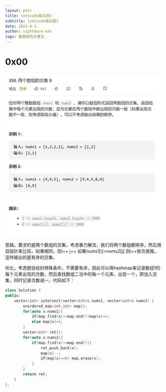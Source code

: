 ```yaml
---
layout: post
title: leetcode每日题3
subtitle: leetcode每日题3
date: 2023-4-3
author: nightmare-man
tags: 数据结构与算法
---
```

# 0x00

![](/assets/img/QQ截图20230403090446.png)

思路，要求的是两个数组的交集，考虑暴力解法，我们将两个数组都排序，然后用双指针来比较，如果相同，则i++ j++ 如果nums1[i]<nums2[j] 则i++依次类推。这样输出的是有序的交集。

优化，考虑题目给的特殊条件，不需要有序，因此可以用hashmap来记录数组1的每个元素出现的次数，然后查找数组二当中的每一个元素，出现一个，即加入交集，同时记录次数减一，代码如下：

```c++
class Solution {
public:
    vector<int> intersect(vector<int>& nums1, vector<int>& nums2) {
        unordered_map<int,int> map{};
        for(auto x:nums1){
            if(map.find(x)!=map.end())map[x]++;
            else map[x]=1;
        }
        vector<int> ret{};
        for(auto x:nums2){
            if(map.find(x)!=map.end()){
                ret.push_back(x);
                map[x]--;
                if(map[x]==0) map.erase(x);
            }
        }
        return ret;
    }
};
```

